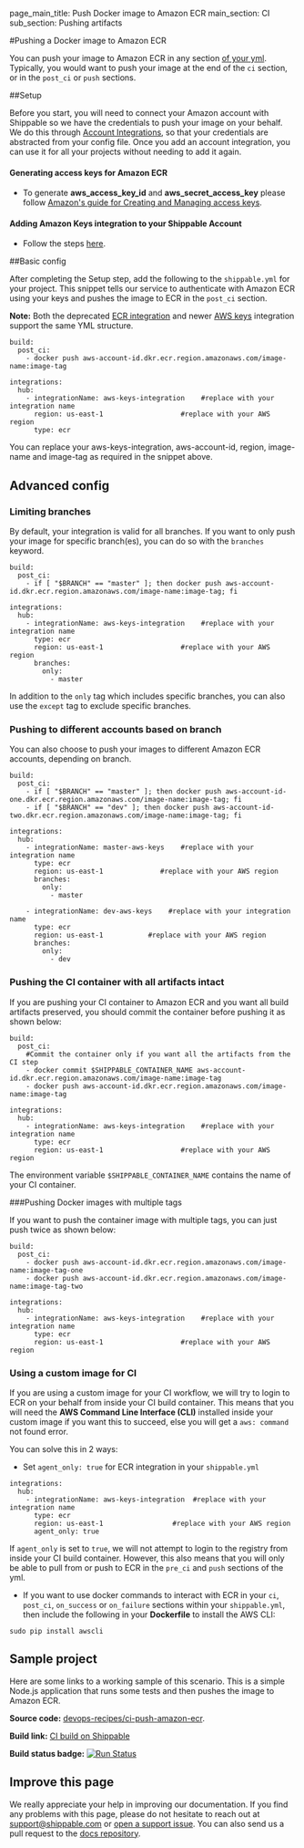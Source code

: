 page_main_title: Push Docker image to Amazon ECR
main_section: CI
sub_section: Pushing artifacts

#Pushing a Docker image to Amazon ECR

You can push your image to Amazon ECR in any section [of your yml](/ci/yml-structure/#anatomy-of-shippableyml). Typically, you would want to push your image at the end of the `ci` section, or in the `post_ci` or `push` sections.

##Setup

Before you start, you will need to connect your Amazon account with Shippable so we have the credentials to push your image on your behalf. We do this through <a href="/platform/integration/overview/"> Account Integrations</a>, so that your credentials are abstracted from your config file. Once you add an account integration, you can use it for all your projects without needing to add it again.

#### Generating access keys for Amazon ECR
- To generate **aws_access_key_id** and **aws_secret_access_key** please follow <a href="http://docs.aws.amazon.com/general/latest/gr/managing-aws-access-keys.html">Amazon's guide for Creating and Managing access keys</a>.

#### Adding Amazon Keys integration to your Shippable Account
- Follow the steps [here](/platform/integration/aws-keys).

##Basic config

After completing the Setup step, add the following to the `shippable.yml` for your project. This snippet tells our service to authenticate with Amazon ECR using your keys and pushes the image to ECR in the `post_ci` section.

**Note:** Both the deprecated [ECR integration](/platform/integration/aws-ecr) and newer [AWS keys](/platform/integration/aws-keys) integration support the same YML structure.

```
build:
  post_ci:
    - docker push aws-account-id.dkr.ecr.region.amazonaws.com/image-name:image-tag

integrations:
  hub:
    - integrationName: aws-keys-integration    #replace with your integration name
      region: us-east-1                   #replace with your AWS region
      type: ecr
```

You can replace your aws-keys-integration, aws-account-id, region, image-name and image-tag as required in the snippet above.

## Advanced config

### Limiting branches

By default, your integration is valid for all branches. If you want to only push your image for specific branch(es), you can do so with the `branches` keyword.

```
build:
  post_ci:
    - if [ "$BRANCH" == "master" ]; then docker push aws-account-id.dkr.ecr.region.amazonaws.com/image-name:image-tag; fi

integrations:                               
  hub:
    - integrationName: aws-keys-integration    #replace with your integration name
      type: ecr
      region: us-east-1                   #replace with your AWS region
      branches:
        only:
          - master

```
In addition to the `only` tag which includes specific branches, you can also use the `except` tag to exclude specific branches.

### Pushing to different accounts based on branch

You can also choose to push your images to different Amazon ECR accounts, depending on branch.

```
build:
  post_ci:
    - if [ "$BRANCH" == "master" ]; then docker push aws-account-id-one.dkr.ecr.region.amazonaws.com/image-name:image-tag; fi
    - if [ "$BRANCH" == "dev" ]; then docker push aws-account-id-two.dkr.ecr.region.amazonaws.com/image-name:image-tag; fi

integrations:                               
  hub:
    - integrationName: master-aws-keys    #replace with your integration name
      type: ecr
      region: us-east-1              #replace with your AWS region
      branches:
        only:
          - master

    - integrationName: dev-aws-keys    #replace with your integration name
      type: ecr
      region: us-east-1           #replace with your AWS region
      branches:
        only:
          - dev

```

### Pushing the CI container with all artifacts intact

If you are pushing your CI container to Amazon ECR and you want all build artifacts preserved, you should commit the container before pushing it as shown below:

```
build:
  post_ci:
    #Commit the container only if you want all the artifacts from the CI step
    - docker commit $SHIPPABLE_CONTAINER_NAME aws-account-id.dkr.ecr.region.amazonaws.com/image-name:image-tag
    - docker push aws-account-id.dkr.ecr.region.amazonaws.com/image-name:image-tag

integrations:                               
  hub:
    - integrationName: aws-keys-integration    #replace with your integration name
      type: ecr
      region: us-east-1                   #replace with your AWS region
```

The environment variable `$SHIPPABLE_CONTAINER_NAME` contains the name of your CI container.

###Pushing Docker images with multiple tags

If you want to push the container image with multiple tags, you can just push twice as shown below:


```
build:
  post_ci:
    - docker push aws-account-id.dkr.ecr.region.amazonaws.com/image-name:image-tag-one
    - docker push aws-account-id.dkr.ecr.region.amazonaws.com/image-name:image-tag-two

integrations:                               
  hub:
    - integrationName: aws-keys-integration    #replace with your integration name
      type: ecr
      region: us-east-1                   #replace with your AWS region
```

### Using a custom image for CI

If you are using a custom image for your CI workflow, we will try to login to ECR on your behalf from inside your CI build container. This means that you will need the **AWS Command Line Interface (CLI)** installed inside your custom image if you want this to succeed, else you will get a `aws: command` not found error.

You can solve this in 2 ways:

-  Set `agent_only: true` for ECR integration in your `shippable.yml`

```
integrations:
  hub:
    - integrationName: aws-keys-integration  #replace with your integration name
      type: ecr
      region: us-east-1                 #replace with your AWS region
      agent_only: true
```
If `agent_only` is set to `true`, we will not attempt to login to the registry from inside your CI build container. However, this also means that you will only be able to pull from or push to ECR in the `pre_ci` and `push` sections of the yml.

-  If you want to use docker commands to interact with ECR in your `ci`, `post_ci`, `on_success` or `on_failure` sections within your `shippable.yml`, then include the following in your **Dockerfile** to install the AWS CLI:
```
sudo pip install awscli
```

## Sample project

Here are some links to a working sample of this scenario. This is a simple Node.js application that runs some tests and then pushes
the image to Amazon ECR.

**Source code:**  [devops-recipes/ci-push-amazon-ecr](https://github.com/devops-recipes/ci-push-amazon-ecr).

**Build link:** <a href="https://app.shippable.com/github/himanshu0503/ci-push-amazon-ecr/runs/8/1/console"> CI build on Shippable</a>

**Build status badge:** [![Run Status](https://api.shippable.com/projects/59006c891fb3ec0700e1d646/badge?branch=master)](https://app.shippable.com/github/himanshu0503/ci-push-amazon-ecr)

## Improve this page

We really appreciate your help in improving our documentation. If you find any problems with this page, please do not hesitate to reach out at [support@shippable.com](mailto:support@shippable.com) or [open a support issue](https://www.github.com/Shippable/support/issues). You can also send us a pull request to the [docs repository](https://www.github.com/Shippable/docs).

